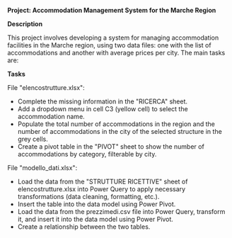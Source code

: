 **Project: Accommodation Management System for the Marche Region**

**Description**

This project involves developing a system for managing accommodation facilities in the Marche region, using two data files: one with the list of accommodations and another with average prices per city. The main tasks are:

**Tasks**

File "elencostrutture.xlsx":

- Complete the missing information in the "RICERCA" sheet.
- Add a dropdown menu in cell C3 (yellow cell) to select the accommodation name.
- Populate the total number of accommodations in the region and the number of accommodations in the city of the selected structure in the grey cells.
- Create a pivot table in the "PIVOT" sheet to show the number of accommodations by category, filterable by city.

File "modello_dati.xlsx":

- Load the data from the "STRUTTURE RICETTIVE" sheet of elencostrutture.xlsx into Power Query to apply necessary transformations (data cleaning, formatting, etc.).
- Insert the table into the data model using Power Pivot.
- Load the data from the prezzimedi.csv file into Power Query, transform it, and insert it into the data model using Power Pivot.
- Create a relationship between the two tables.
